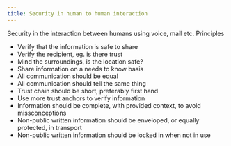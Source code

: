 ```yaml
---
title: Security in human to human interaction
---
```

Security in the interaction between humans using voice, mail etc.
Principles
* Verify that the information is safe to share
* Verify the recipient, eg. is there trust
* Mind the surroundings, is the location safe?
* Share information on a needs to know basis
* All communication should be equal
* All communication should tell the same thing
* Trust chain should be short, preferably first hand
* Use more trust anchors to verify information
* Information should be complete, with provided context, to avoid missconceptions
* Non-public written information should be enveloped, or equally protected, in transport
* Non-public written information should be locked in when not in use
